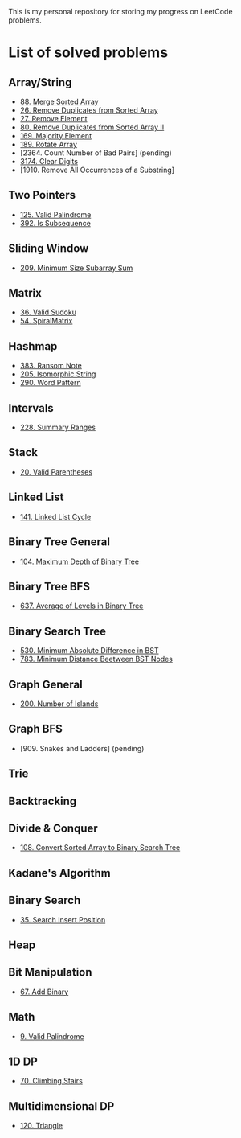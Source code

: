 This is my personal repository for storing my progress on LeetCode problems.

# List of solved problems
## Array/String
- [88. Merge Sorted Array](https://github.com/Elianfm/LeetCode/tree/main/src/88.%20Merge%20Sorted%20Array)
- [26. Remove Duplicates from Sorted Array](https://github.com/Elianfm/LeetCode/tree/main/src/26.%20Remove%20Duplicates%20from%20Sorted%20Array)
- [27. Remove Element](https://github.com/Elianfm/LeetCode/tree/main/src/27.%20Remove%20Element)
- [80. Remove Duplicates from Sorted Array II](https://github.com/Elianfm/LeetCode/tree/main/src/80.%20Remove%20Duplicates%20from%20Sorted%20Array%20II)
- [169. Majority Element](https://github.com/Elianfm/LeetCode/tree/main/src/169.%20Majority%20Element)
- [189. Rotate Array](https://github.com/Elianfm/LeetCode/tree/main/src/189.%20Rotate%20Array)
- [2364. Count Number of Bad Pairs] (pending)
- [3174. Clear Digits](https://github.com/Elianfm/LeetCode/tree/main/src/3174.%20Clear%20Digits)
- [1910. Remove All Occurrences of a Substring]

## Two Pointers
- [125. Valid Palindrome](https://github.com/Elianfm/LeetCode/tree/main/src/125.%20Valid%20Palindrome)
- [392. Is Subsequence](https://github.com/Elianfm/LeetCode/tree/main/src/392.%20Is%20Subsequence)

## Sliding Window
- [209. Minimum Size Subarray Sum](https://github.com/Elianfm/LeetCode/tree/main/src/209.%20Minimum%20Size%20Subarray%20Sum)

## Matrix
- [36. Valid Sudoku](https://github.com/Elianfm/LeetCode/tree/main/src/36.%20Valid%20Sudoku)
- [54. SpiralMatrix](https://github.com/Elianfm/LeetCode/tree/main/src/54.%20Spiral%20Matrix)

## Hashmap
- [383. Ransom Note](https://github.com/Elianfm/LeetCode/tree/main/src/383.%20Ransom%20Note)
- [205. Isomorphic String](https://github.com/Elianfm/LeetCode/tree/main/src/205.%20Isomorphic%20String)
- [290. Word Pattern](https://github.com/Elianfm/LeetCode/tree/main/src/290.%20Word%20Pattern)

## Intervals
- [228. Summary Ranges](https://github.com/Elianfm/LeetCode/tree/main/src/228.%20Summary%20Ranges)

## Stack
- [20. Valid Parentheses](https://github.com/Elianfm/LeetCode/tree/main/src/20.%20Valid%20Parentheses)

## Linked List
- [141. Linked List Cycle](https://github.com/Elianfm/LeetCode/tree/main/src/141.%20Linked%20List%20Cycle)

## Binary Tree General
- [104. Maximum Depth of Binary Tree](https://github.com/Elianfm/LeetCode/tree/main/src/104.%20Maximum%20Depth%20of%20Binary%20Tree)

## Binary Tree BFS
- [637. Average of Levels in Binary Tree](https://github.com/Elianfm/LeetCode/tree/main/src/637.%20Average%20of%20Levels%20in%20Binary%20Tree)

## Binary Search Tree
- [530. Minimum Absolute Difference in BST](https://github.com/Elianfm/LeetCode/tree/main/src/530.%20Minimum%20Absolute%20Difference%20in%20BST)
- [783. Minimum Distance Beetween BST Nodes](https://github.com/Elianfm/LeetCode/tree/main/src/783.%20Minimum%20Distance%20Between%20BST%20Nodes)



## Graph General
- [200. Number of Islands](https://github.com/Elianfm/LeetCode/tree/main/src/200.%20Number%20of%20Islands)


## Graph BFS
- [909. Snakes and Ladders] (pending)

## Trie

## Backtracking

## Divide & Conquer
- [108. Convert Sorted Array to Binary Search Tree](https://github.com/Elianfm/LeetCode/tree/main/src/108.%20Convert%20Sorted%20Array%20to%20Binary%20Search%20Tree)


## Kadane's Algorithm

## Binary Search 
- [35. Search Insert Position](https://github.com/Elianfm/LeetCode/tree/main/src/35.%20Search%20Insert%20Position)

## Heap

## Bit Manipulation
- [67. Add Binary](https://github.com/Elianfm/LeetCode/tree/main/src/67.%20Add%20Binary)

## Math
- [9. Valid Palindrome](https://github.com/Elianfm/LeetCode/tree/main/src/9.%20Palindrome%20Number)

## 1D DP
- [70. Climbing Stairs](https://github.com/Elianfm/LeetCode/tree/main/src/70.%20Climbing%20Stairs)


## Multidimensional DP
- [120. Triangle](https://github.com/Elianfm/LeetCode/tree/main/src/120.%20Triangle)
